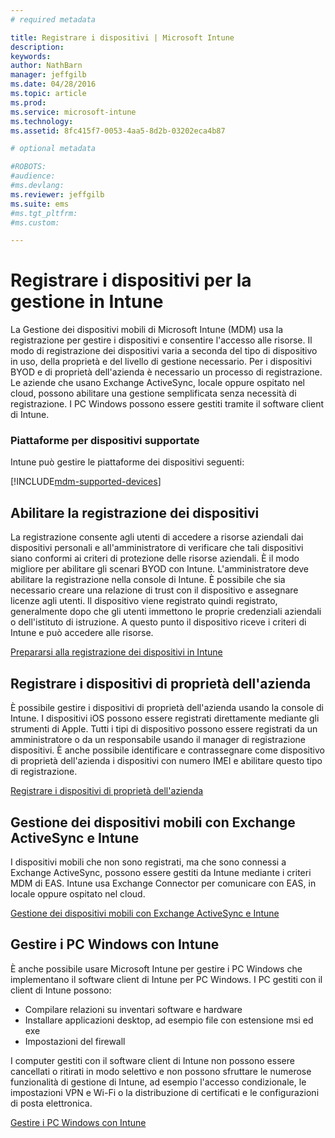 ```yaml
---
# required metadata

title: Registrare i dispositivi | Microsoft Intune
description:
keywords:
author: NathBarn
manager: jeffgilb
ms.date: 04/28/2016
ms.topic: article
ms.prod:
ms.service: microsoft-intune
ms.technology:
ms.assetid: 8fc415f7-0053-4aa5-8d2b-03202eca4b87

# optional metadata

#ROBOTS:
#audience:
#ms.devlang:
ms.reviewer: jeffgilb
ms.suite: ems
#ms.tgt_pltfrm:
#ms.custom:

---
```


# Registrare i dispositivi per la gestione in Intune
La Gestione dei dispositivi mobili di Microsoft Intune (MDM) usa la registrazione per gestire i dispositivi e consentire l'accesso alle risorse. Il modo di registrazione dei dispositivi varia a seconda del tipo di dispositivo in uso, della proprietà e del livello di gestione necessario. Per i dispositivi BYOD e di proprietà dell'azienda è necessario un processo di registrazione. Le aziende che usano Exchange ActiveSync, locale oppure ospitato nel cloud, possono abilitare una gestione semplificata senza necessità di registrazione. I PC Windows possono essere gestiti tramite il software client di Intune.

###  Piattaforme per dispositivi supportate

Intune può gestire le piattaforme dei dispositivi seguenti:

[!INCLUDE[mdm-supported-devices](../includes/mdm-supported-devices.md)]

## Abilitare la registrazione dei dispositivi  
 La registrazione consente agli utenti di accedere a risorse aziendali dai dispositivi personali e all'amministratore di verificare che tali dispositivi siano conformi ai criteri di protezione delle risorse aziendali. È il modo migliore per abilitare gli scenari BYOD con Intune. L'amministratore deve abilitare la registrazione nella console di Intune. È possibile che sia necessario creare una relazione di trust con il dispositivo e assegnare licenze agli utenti. Il dispositivo viene registrato quindi registrato, generalmente dopo che gli utenti immettono le proprie credenziali aziendali o dell'istituto di istruzione. A questo punto il dispositivo riceve i criteri di Intune e può accedere alle risorse.

[Prepararsi alla registrazione dei dispositivi in Intune](get-ready-to-enroll-devices-in-microsoft-intune.md)

## Registrare i dispositivi di proprietà dell'azienda
È possibile gestire i dispositivi di proprietà dell'azienda usando la console di Intune. I dispositivi iOS possono essere registrati direttamente mediante gli strumenti di Apple. Tutti i tipi di dispositivo possono essere registrati da un amministratore o da un responsabile usando il manager di registrazione dispositivi. È anche possibile identificare e contrassegnare come dispositivo di proprietà dell'azienda i dispositivi con numero IMEI e abilitare questo tipo di registrazione.

[Registrare i dispositivi di proprietà dell'azienda](manage-corporate-owned-devices.md)

## Gestione dei dispositivi mobili con Exchange ActiveSync e Intune
I dispositivi mobili che non sono registrati, ma che sono connessi a Exchange ActiveSync, possono essere gestiti da Intune mediante i criteri MDM di EAS. Intune usa Exchange Connector per comunicare con EAS, in locale oppure ospitato nel cloud.



[Gestione dei dispositivi mobili con Exchange ActiveSync e Intune](mobile-device-management-with-exchange-activesync-and-microsoft-intune.md)


## Gestire i PC Windows con Intune  
È anche possibile usare Microsoft Intune per gestire i PC Windows che implementano il software client di Intune per PC Windows. I PC gestiti con il client di Intune possono:

 - Compilare relazioni su inventari software e hardware
 - Installare applicazioni desktop, ad esempio file con estensione msi ed exe
 - Impostazioni del firewall

I computer gestiti con il software client di Intune non possono essere cancellati o ritirati in modo selettivo e non possono sfruttare le numerose funzionalità di gestione di Intune, ad esempio l'accesso condizionale, le impostazioni VPN e Wi-Fi o la distribuzione di certificati e le configurazioni di posta elettronica.

[Gestire i PC Windows con Intune](manage-windows-pcs-with-microsoft-intune.md)


<!--HONumber=May16_HO4-->


